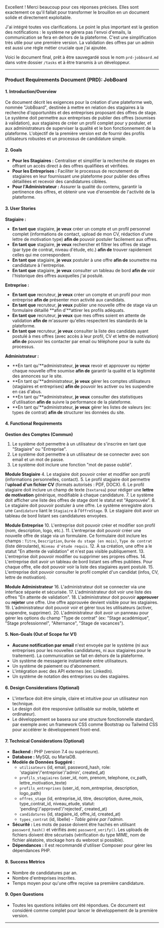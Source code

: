 Excellent ! Merci beaucoup pour ces réponses précises. Elles sont exactement ce qu'il fallait pour transformer le brouillon en un document solide et directement exploitable.

J'ai intégré toutes vos clarifications. Le point le plus important est la gestion des notifications : le système ne gérera pas l'envoi d'emails, la communication se fera en dehors de la plateforme. C'est une simplification très utile pour une première version. La validation des offres par un admin est aussi une règle métier cruciale que j'ai ajoutée.

Voici le document final, prêt à être sauvegardé sous le nom `prd-jobboard.md` dans votre dossier `/tasks` et à être transmis à un développeur.

---

### **Product Requirements Document (PRD): JobBoard**

#### **1. Introduction/Overview**

Ce document décrit les exigences pour la création d'une plateforme web, nommée "JobBoard", destinée à mettre en relation des stagiaires à la recherche d'opportunités et des entreprises proposant des offres de stage. Le système doit permettre aux entreprises de publier des offres (soumises à validation), aux stagiaires de créer un profil complet pour y postuler, et aux administrateurs de superviser la qualité et le bon fonctionnement de la plateforme. L'objectif de la première version est de fournir des profils utilisateurs robustes et un processus de candidature simple.

#### **2. Goals**

- **Pour les Stagiaires :** Centraliser et simplifier la recherche de stages en offrant un accès direct à des offres qualifiées et vérifiées.
- **Pour les Entreprises :** Faciliter le processus de recrutement de stagiaires en leur fournissant une plateforme pour publier des offres détaillées et recevoir des candidatures ciblées.
- **Pour l'Administrateur :** Assurer la qualité du contenu, garantir la pertinence des offres, et obtenir une vue d'ensemble de l'activité de la plateforme.

#### **3. User Stories**

**Stagiaire :**

- **En tant que** stagiaire, **je veux** créer un compte et un profil personnel complet (informations de contact, upload de mon CV, rédaction d'une lettre de motivation type) **afin de** pouvoir postuler facilement aux offres.
- **En tant que** stagiaire, **je veux** rechercher et filtrer les offres de stage (par type de contrat, niveau d'étude, etc.) **afin de** trouver rapidement celles qui me correspondent.
- **En tant que** stagiaire, **je veux** postuler à une offre **afin de** soumettre ma candidature à l'entreprise.
- **En tant que** stagiaire, **je veux** consulter un tableau de bord **afin de** voir l'historique des offres auxquelles j'ai postulé.

**Entreprise :**

- **En tant que** recruteur, **je veux** créer un compte et un profil pour mon entreprise **afin de** présenter mon activité aux candidats.
- **En tant que** recruteur, **je veux** publier une nouvelle offre de stage via un formulaire détaillé **afin d'**attirer les profils adéquats.
- **En tant que** recruteur, **je veux** que mes offres soient en attente de validation **afin de** m'assurer qu'elles respectent les standards de la plateforme.
- **En tant que** recruteur, **je veux** consulter la liste des candidats ayant postulé à mes offres (avec accès à leur profil, CV et lettre de motivation) **afin de** pouvoir les contacter par email ou téléphone pour la suite du processus.

**Administrateur :**

- **En tant qu'**administrateur, **je veux** revoir et approuver ou rejeter chaque nouvelle offre soumise **afin de** garantir la qualité et la légitimité des annonces sur le site.
- **En tant qu'**administrateur, **je veux** gérer les comptes utilisateurs (stagiaires et entreprises) **afin de** pouvoir les activer ou les suspendre en cas d'abus.
- **En tant qu'**administrateur, **je veux** consulter des statistiques d'utilisation **afin de** suivre la performance de la plateforme.
- **En tant qu'**administrateur, **je veux** gérer les listes de valeurs (ex: types de contrat) **afin de** structurer les données du site.

#### **4. Functional Requirements**

**Gestion des Comptes (Commun)**

1.  Le système doit permettre à un utilisateur de s'inscrire en tant que "Stagiaire" ou "Entreprise".
2.  Le système doit permettre à un utilisateur de se connecter avec son email et un mot de passe.
3.  Le système doit inclure une fonction "mot de passe oublié".

**Module Stagiaire** 4. Le stagiaire doit pouvoir créer et modifier son profil (informations personnelles, contact). 5. Le profil stagiaire doit permettre l'**upload d'un fichier CV** (formats autorisés : PDF, DOCX). 6. Le profil stagiaire doit inclure un champ de texte (`textarea`) pour rédiger une **lettre de motivation** générique, modifiable à chaque candidature. 7. Le système doit afficher une liste des offres de stage dont le statut est "Approuvée". 8. Le stagiaire doit pouvoir postuler à une offre. Le système enregistre alors une `Candidature` liant le `Stagiaire` à l'`OffreStage`. 9. Le stagiaire doit avoir un tableau de bord listant ses candidatures envoyées.

**Module Entreprise** 10. L'entreprise doit pouvoir créer et modifier son profil (nom, description, logo, etc.). 11. L'entreprise doit pouvoir créer une nouvelle offre de stage via un formulaire. Ce formulaire doit inclure les champs : `Titre`, `Description`, `Durée du stage (en mois)`, `Type de contrat` (liste déroulante), `Niveau d'étude requis`. 12. À sa création, une offre a le statut "En attente de validation" et n'est pas visible publiquement. 13. L'entreprise doit pouvoir modifier ou supprimer ses propres offres. 14. L'entreprise doit avoir un tableau de bord listant ses offres publiées. Pour chaque offre, elle doit pouvoir voir la liste des stagiaires ayant postulé. 15. L'entreprise doit pouvoir consulter le profil complet d'un candidat (infos, CV, lettre de motivation).

**Module Administrateur** 16. L'administrateur doit se connecter via une interface séparée et sécurisée. 17. L'administrateur doit voir une liste des offres "En attente de validation". 18. L'administrateur doit pouvoir **approuver** ou **rejeter** une offre. Une offre approuvée devient visible pour les stagiaires. 19. L'administrateur doit pouvoir voir et gérer tous les utilisateurs (activer, suspendre, supprimer). 20. L'administrateur doit avoir un panneau pour gérer les options du champ "Type de contrat" (ex: "Stage académique", "Stage professionnel", "Alternance", "Stage de vacances").

#### **5. Non-Goals (Out of Scope for V1)**

- **Aucune notification par email** n'est envoyée par le système (ni aux entreprises pour les nouvelles candidatures, ni aux stagiaires pour le traitement). La communication se fait en dehors de la plateforme.
- Un système de messagerie instantanée entre utilisateurs.
- Un système de paiement ou d'abonnement.
- L'intégration avec des API externes (ex: LinkedIn).
- Un système de notation des entreprises ou des stagiaires.

#### **6. Design Considerations (Optional)**

- L'interface doit être simple, claire et intuitive pour un utilisateur non technique.
- Le design doit être responsive (utilisable sur mobile, tablette et ordinateur).
- Le développement se basera sur une structure fonctionnelle standard, par exemple avec un framework CSS comme Bootstrap ou Tailwind CSS pour accélérer le développement front-end.

#### **7. Technical Considerations (Optional)**

- **Backend :** PHP (version 7.4 ou supérieure).
- **Database :** MySQL ou MariaDB.
- **Modèle de Données Suggéré :**
  - `utilisateurs` (id, email, password_hash, role: 'stagiaire'/'entreprise'/'admin', created_at)
  - `profils_stagiaires` (user_id, nom, prenom, telephone, cv_path, lettre_motivation_texte)
  - `profils_entreprises` (user_id, nom_entreprise, description, logo_path)
  - `offres_stage` (id, entreprise_id, titre, description, duree_mois, type_contrat_id, niveau_etude, statut: 'pending'/'approved'/'rejected', created_at)
  - `candidatures` (id, stagiaire_id, offre_id, created_at)
  - `types_contrat` (id, libelle) - _Table gérée par l'admin._
- **Sécurité :** Les mots de passe doivent être hachés en utilisant `password_hash()` et vérifiés avec `password_verify()`. Les uploads de fichiers doivent être sécurisés (vérification du type MIME, nom de fichier aléatoire, stockage hors du webroot si possible).
- **Dépendances :** Il est recommandé d'utiliser Composer pour gérer les dépendances PHP.

#### **8. Success Metrics**

- Nombre de candidatures par an.
- Nombre d'entreprises inscrites.
- Temps moyen pour qu'une offre reçoive sa première candidature.

#### **9. Open Questions**

- Toutes les questions initiales ont été répondues. Ce document est considéré comme complet pour lancer le développement de la première version.

---
